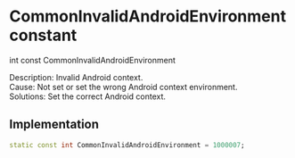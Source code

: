 


# CommonInvalidAndroidEnvironment constant







int const CommonInvalidAndroidEnvironment
  




<p>Description: Invalid Android context. <br>Cause: Not set or set the wrong Android context environment.<br>Solutions: Set the correct Android context.</p>



## Implementation

```dart
static const int CommonInvalidAndroidEnvironment = 1000007;
```







